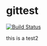 # gittest

[![Build Status](https://travis-ci.org/pbpf/gittest.svg?branch=master)](https://travis-ci.org/pbpf/gittest)

this is a test2